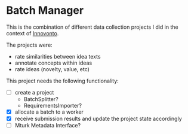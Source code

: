# Batch Manager
This is the combination of different data collection projects I did in the context of
[Innovonto](innovonto-core.imp.fu-berlin.de/).

The projects were:
* rate similarities between idea texts
* annotate concepts within ideas
* rate ideas (novelty, value, etc)

This project needs the following functionality:

* [ ] create a project
  * BatchSplitter?
  * RequirementsImporter?
* [X] allocate a batch to a worker
* [X] receive submission results and update the project state accordingly
* [ ] Mturk Metadata Interface?
